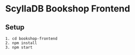 # ScyllaDB Bookshop Frontend

## Setup

```
1. cd bookshop-frontend
2. npm install
3. npm start
```
